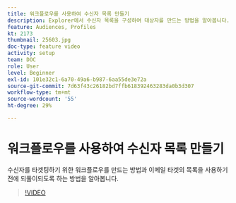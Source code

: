 ```yaml
---
title: 워크플로우를 사용하여 수신자 목록 만들기
description: Explorer에서 수신자 목록을 구성하여 대상자를 만드는 방법을 알아봅니다.
feature: Audiences, Profiles
kt: 2173
thumbnail: 25603.jpg
doc-type: feature video
activity: setup
team: DOC
role: User
level: Beginner
exl-id: 101e32c1-6a70-49a6-b987-6aa55de3e72a
source-git-commit: 7d63f43c26182bd7ffb618392463283da0b3d307
workflow-type: tm+mt
source-wordcount: '55'
ht-degree: 29%

---
```


# 워크플로우를 사용하여 수신자 목록 만들기

수신자를 타겟팅하기 위한 워크플로우를 만드는 방법과 이메일 타겟의 목록을 사용하기 전에 되풀이되도록 하는 방법을 알아봅니다.

>[!VIDEO](https://video.tv.adobe.com/v/25603?quality=12)
